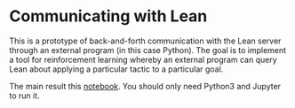 # Communicating with Lean

This is a prototype of back-and-forth communication with the Lean server through an external program (in this case Python). The goal is to implement a tool for reinforcement learning whereby an external program can query Lean about applying a particular tactic to a particular goal.

The main result this [notebook](communicate_with_lean.ipynb).  You should only need Python3 and Jupyter to run it.